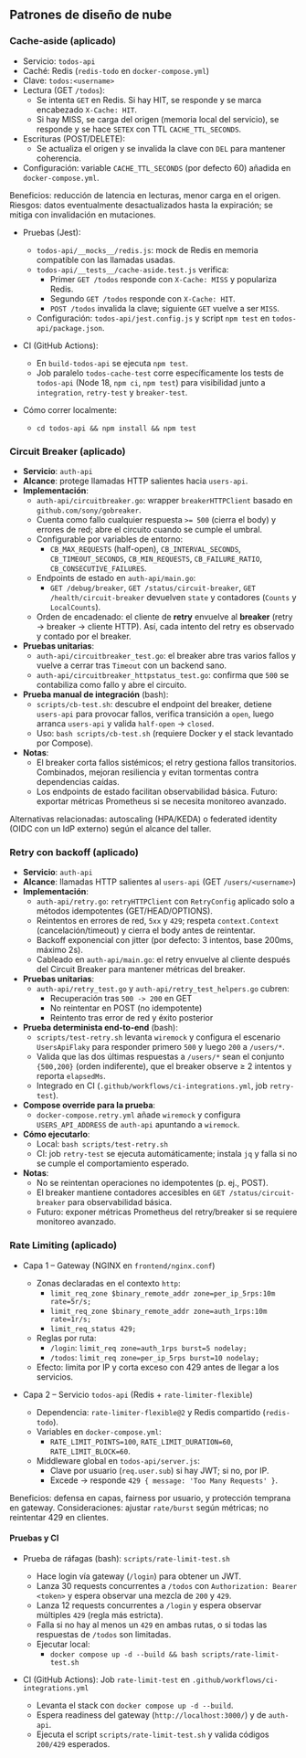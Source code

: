 ## Patrones de diseño de nube

### Cache-aside (aplicado)

- Servicio: `todos-api`
- Caché: Redis (`redis-todo` en `docker-compose.yml`)
- Clave: `todos:<username>`
- Lectura (GET `/todos`):
  - Se intenta `GET` en Redis. Si hay HIT, se responde y se marca encabezado `X-Cache: HIT`.
  - Si hay MISS, se carga del origen (memoria local del servicio), se responde y se hace `SETEX` con TTL `CACHE_TTL_SECONDS`.
- Escrituras (POST/DELETE):
  - Se actualiza el origen y se invalida la clave con `DEL` para mantener coherencia.
- Configuración: variable `CACHE_TTL_SECONDS` (por defecto 60) añadida en `docker-compose.yml`.

Beneficios: reducción de latencia en lecturas, menor carga en el origen. Riesgos: datos eventualmente desactualizados hasta la expiración; se mitiga con invalidación en mutaciones.

- Pruebas (Jest):

  - `todos-api/__mocks__/redis.js`: mock de Redis en memoria compatible con las llamadas usadas.
  - `todos-api/__tests__/cache-aside.test.js` verifica:
    - Primer `GET /todos` responde con `X-Cache: MISS` y populariza Redis.
    - Segundo `GET /todos` responde con `X-Cache: HIT`.
    - `POST /todos` invalida la clave; siguiente `GET` vuelve a ser `MISS`.
  - Configuración: `todos-api/jest.config.js` y script `npm test` en `todos-api/package.json`.

- CI (GitHub Actions):

  - En `build-todos-api` se ejecuta `npm test`.
  - Job paralelo `todos-cache-test` corre específicamente los tests de `todos-api` (Node 18, `npm ci`, `npm test`) para visibilidad junto a `integration`, `retry-test` y `breaker-test`.

- Cómo correr localmente:
  - `cd todos-api && npm install && npm test`

### Circuit Breaker (aplicado)

- **Servicio**: `auth-api`
- **Alcance**: protege llamadas HTTP salientes hacia `users-api`.
- **Implementación**:
  - `auth-api/circuitbreaker.go`: wrapper `breakerHTTPClient` basado en `github.com/sony/gobreaker`.
  - Cuenta como fallo cualquier respuesta `>= 500` (cierra el body) y errores de red; abre el circuito cuando se cumple el umbral.
  - Configurable por variables de entorno:
    - `CB_MAX_REQUESTS` (half-open), `CB_INTERVAL_SECONDS`, `CB_TIMEOUT_SECONDS`,
      `CB_MIN_REQUESTS`, `CB_FAILURE_RATIO`, `CB_CONSECUTIVE_FAILURES`.
  - Endpoints de estado en `auth-api/main.go`:
    - `GET /debug/breaker`, `GET /status/circuit-breaker`, `GET /health/circuit-breaker` devuelven `state` y contadores (`Counts` y `LocalCounts`).
  - Orden de encadenado: el cliente de **retry** envuelve al **breaker** (retry → breaker → cliente HTTP). Así, cada intento del retry es observado y contado por el breaker.
- **Pruebas unitarias**:
  - `auth-api/circuitbreaker_test.go`: el breaker abre tras varios fallos y vuelve a cerrar tras `Timeout` con un backend sano.
  - `auth-api/circuitbreaker_httpstatus_test.go`: confirma que `500` se contabiliza como fallo y abre el circuito.
- **Prueba manual de integración** (bash):
  - `scripts/cb-test.sh`: descubre el endpoint del breaker, detiene `users-api` para provocar fallos, verifica transición a `open`, luego arranca `users-api` y valida `half-open` → `closed`.
  - Uso: `bash scripts/cb-test.sh` (requiere Docker y el stack levantado por Compose).
- **Notas**:
  - El breaker corta fallos sistémicos; el retry gestiona fallos transitorios. Combinados, mejoran resiliencia y evitan tormentas contra dependencias caídas.
  - Los endpoints de estado facilitan observabilidad básica. Futuro: exportar métricas Prometheus si se necesita monitoreo avanzado.

Alternativas relacionadas: autoscaling (HPA/KEDA) o federated identity (OIDC con un IdP externo) según el alcance del taller.

### Retry con backoff (aplicado)

- **Servicio**: `auth-api`
- **Alcance**: llamadas HTTP salientes al `users-api` (GET `/users/<username>`)
- **Implementación**:
  - `auth-api/retry.go`: `retryHTTPClient` con `RetryConfig` aplicado solo a métodos idempotentes (GET/HEAD/OPTIONS).
  - Reintentos en errores de red, `5xx` y `429`; respeta `context.Context` (cancelación/timeout) y cierra el body antes de reintentar.
  - Backoff exponencial con jitter (por defecto: 3 intentos, base 200ms, máximo 2s).
  - Cableado en `auth-api/main.go`: el retry envuelve al cliente después del Circuit Breaker para mantener métricas del breaker.
- **Pruebas unitarias**:
  - `auth-api/retry_test.go` y `auth-api/retry_test_helpers.go` cubren:
    - Recuperación tras `500 -> 200` en GET
    - No reintentar en POST (no idempotente)
    - Reintento tras error de red y éxito posterior
- **Prueba determinista end-to-end** (bash):
  - `scripts/test-retry.sh` levanta `wiremock` y configura el escenario `UsersApiFlaky` para responder primero `500` y luego `200` a `/users/*`.
  - Valida que las dos últimas respuestas a `/users/*` sean el conjunto `{500,200}` (orden indiferente), que el breaker observe ≥ 2 intentos y reporta `elapsedMs`.
  - Integrado en CI (`.github/workflows/ci-integrations.yml`, job `retry-test`).
- **Compose override para la prueba**:
  - `docker-compose.retry.yml` añade `wiremock` y configura `USERS_API_ADDRESS` de `auth-api` apuntando a `wiremock`.
- **Cómo ejecutarlo**:
  - Local: `bash scripts/test-retry.sh`
  - CI: job `retry-test` se ejecuta automáticamente; instala `jq` y falla si no se cumple el comportamiento esperado.
- **Notas**:
  - No se reintentan operaciones no idempotentes (p. ej., POST).
  - El breaker mantiene contadores accesibles en `GET /status/circuit-breaker` para observabilidad básica.
  - Futuro: exponer métricas Prometheus del retry/breaker si se requiere monitoreo avanzado.

### Rate Limiting (aplicado)

- Capa 1 – Gateway (NGINX en `frontend/nginx.conf`)

  - Zonas declaradas en el contexto `http`:
    - `limit_req_zone $binary_remote_addr zone=per_ip_5rps:10m rate=5r/s;`
    - `limit_req_zone $binary_remote_addr zone=auth_1rps:10m rate=1r/s;`
    - `limit_req_status 429;`
  - Reglas por ruta:
    - `/login`: `limit_req zone=auth_1rps burst=5 nodelay;`
    - `/todos`: `limit_req zone=per_ip_5rps burst=10 nodelay;`
  - Efecto: limita por IP y corta exceso con 429 antes de llegar a los servicios.

- Capa 2 – Servicio `todos-api` (Redis + `rate-limiter-flexible`)
  - Dependencia: `rate-limiter-flexible@2` y Redis compartido (`redis-todo`).
  - Variables en `docker-compose.yml`:
    - `RATE_LIMIT_POINTS=100`, `RATE_LIMIT_DURATION=60`, `RATE_LIMIT_BLOCK=60`.
  - Middleware global en `todos-api/server.js`:
    - Clave por usuario (`req.user.sub`) si hay JWT; si no, por IP.
    - Excede → responde `429 { message: 'Too Many Requests' }`.

Beneficios: defensa en capas, fairness por usuario, y protección temprana en gateway. Consideraciones: ajustar `rate/burst` según métricas; no reintentar 429 en clientes.

#### Pruebas y CI

- Prueba de ráfagas (bash): `scripts/rate-limit-test.sh`

  - Hace login vía gateway (`/login`) para obtener un JWT.
  - Lanza 30 requests concurrentes a `/todos` con `Authorization: Bearer <token>` y espera observar una mezcla de `200` y `429`.
  - Lanza 12 requests concurrentes a `/login` y espera observar múltiples `429` (regla más estricta).
  - Falla si no hay al menos un `429` en ambas rutas, o si todas las respuestas de `/todos` son limitadas.
  - Ejecutar local:
    - `docker compose up -d --build && bash scripts/rate-limit-test.sh`

- CI (GitHub Actions): Job `rate-limit-test` en `.github/workflows/ci-integrations.yml`
  - Levanta el stack con `docker compose up -d --build`.
  - Espera readiness del gateway (`http://localhost:3000/`) y de `auth-api`.
  - Ejecuta el script `scripts/rate-limit-test.sh` y valida códigos `200/429` esperados.
